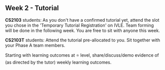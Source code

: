 <link rel="stylesheet" href="{{baseUrl}}/css/main.css">
<link rel="stylesheet" href="{{baseUrl}}/css/schedule.css">

<div class="website-content">

## Week 2 - Tutorial

<div id="main">


<panel type="info" header="Tutorial selection and seating arrangement" expandable expanded no-close>

**CS2103** students: As you don't have a confirmed tutorial yet, attend the slot you chose in the 'Temporary Tutorial Registration' on IVLE. Team forming will be done in the following week. You are free to sit with anyone this week.

**CS2103T** students: Attend the tutorial pre-allocated to you. Sit together with your Phase A team members.

</panel>


<panel type="info" header="Show evidence of weekly learning outcomes" expandable expanded no-close>

Starting with learning outcomes at :star: level, share/discuss/demo evidence of (as directed by the tutor) weekly learning outcomes.

</panel>

</div>
</div>
